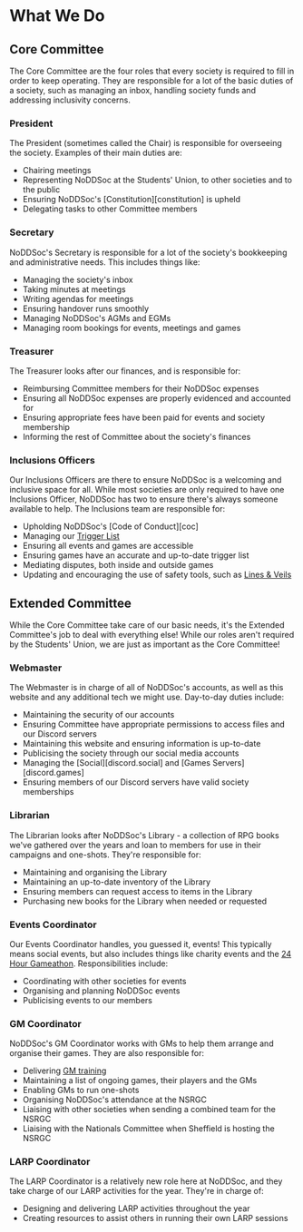# What We Do

## Core Committee

The Core Committee are the four roles that every society is required to fill in order to keep operating. They are responsible for a lot of the basic duties of a society, such as managing an inbox, handling society funds and addressing inclusivity concerns.

### President

The President (sometimes called the Chair) is responsible for overseeing the society. Examples of their main duties are:

- Chairing meetings
- Representing NoDDSoc at the Students' Union, to other societies and to the public
- Ensuring NoDDSoc's [Constitution][constitution] is upheld
- Delegating tasks to other Committee members

### Secretary

NoDDSoc's Secretary is responsible for a lot of the society's bookkeeping and administrative needs. This includes things like:

- Managing the society's inbox
- Taking minutes at meetings
- Writing agendas for meetings
- Ensuring handover runs smoothly
- Managing NoDDSoc's AGMs and EGMs
- Managing room bookings for events, meetings and games

### Treasurer

The Treasurer looks after our finances, and is responsible for:

- Reimbursing Committee members for their NoDDSoc expenses
- Ensuring all NoDDSoc expenses are properly evidenced and accounted for
- Ensuring appropriate fees have been paid for events and society membership
- Informing the rest of Committee about the society's finances

### Inclusions Officers

Our Inclusions Officers are there to ensure NoDDSoc is a welcoming and inclusive space for all. While most societies are only required to have one Inclusions Officer, NoDDSoc has two to ensure there's always someone available to help. The Inclusions team are responsible for:

[//]: # (TODO: add a few links here)

- Upholding NoDDSoc's [Code of Conduct][coc]
- Managing our [Trigger List]()
- Ensuring all events and games are accessible
- Ensuring games have an accurate and up-to-date trigger list
- Mediating disputes, both inside and outside games
- Updating and encouraging the use of safety tools, such as [Lines & Veils]()

## Extended Committee

While the Core Committee take care of our basic needs, it's the Extended Committee's job to deal with everything else! While our roles aren't required by the Students' Union, we are just as important as the Core Committee!

### Webmaster

The Webmaster is in charge of all of NoDDSoc's accounts, as well as this website and any additional tech we might use. Day-to-day duties include:

- Maintaining the security of our accounts
- Ensuring Committee have appropriate permissions to access files and our Discord servers
- Maintaining this website and ensuring information is up-to-date
- Publicising the society through our social media accounts
- Managing the [Social][discord.social] and [Games Servers][discord.games]
- Ensuring members of our Discord servers have valid society memberships

### Librarian

The Librarian looks after NoDDSoc's Library - a collection of RPG books we've gathered over the years and loan to members for use in their campaigns and one-shots. They're responsible for:

- Maintaining and organising the Library
- Maintaining an up-to-date inventory of the Library
- Ensuring members can request access to items in the Library
- Purchasing new books for the Library when needed or requested

### Events Coordinator

[//]: # (TODO: add link to gameathon here)

Our Events Coordinator handles, you guessed it, events! This typically means social events, but also includes things like charity events and the [24 Hour Gameathon](). Responsibilities include:

- Coordinating with other societies for events
- Organising and planning NoDDSoc events
- Publicising events to our members

### GM Coordinator

[//]: # (TODO: add a link for GM training)

NoDDSoc's GM Coordinator works with GMs to help them arrange and organise their games. They are also responsible for:

- Delivering [GM training]()
- Maintaining a list of ongoing games, their players and the GMs
- Enabling GMs to run one-shots
- Organising NoDDSoc's attendance at the NSRGC
- Liaising with other societies when sending a combined team for the NSRGC
- Liaising with the Nationals Committee when Sheffield is hosting the NSRGC

### LARP Coordinator

The LARP Coordinator is a relatively new role here at NoDDSoc, and they take charge of our LARP activities for the year. They're in charge of:

- Designing and delivering LARP activities throughout the year
- Creating resources to assist others in running their own LARP sessions